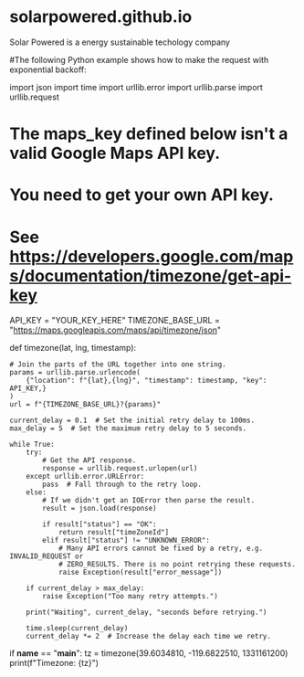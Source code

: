# solarpowered.github.io
Solar Powered is a energy sustainable techology company

#The following Python example shows how to make the request with exponential backoff:


import json
import time
import urllib.error
import urllib.parse
import urllib.request

# The maps_key defined below isn't a valid Google Maps API key.
# You need to get your own API key.
# See https://developers.google.com/maps/documentation/timezone/get-api-key
API_KEY = "YOUR_KEY_HERE"
TIMEZONE_BASE_URL = "https://maps.googleapis.com/maps/api/timezone/json"


def timezone(lat, lng, timestamp):

    # Join the parts of the URL together into one string.
    params = urllib.parse.urlencode(
        {"location": f"{lat},{lng}", "timestamp": timestamp, "key": API_KEY,}
    )
    url = f"{TIMEZONE_BASE_URL}?{params}"

    current_delay = 0.1  # Set the initial retry delay to 100ms.
    max_delay = 5  # Set the maximum retry delay to 5 seconds.

    while True:
        try:
            # Get the API response.
            response = urllib.request.urlopen(url)
        except urllib.error.URLError:
            pass  # Fall through to the retry loop.
        else:
            # If we didn't get an IOError then parse the result.
            result = json.load(response)

            if result["status"] == "OK":
                return result["timeZoneId"]
            elif result["status"] != "UNKNOWN_ERROR":
                # Many API errors cannot be fixed by a retry, e.g. INVALID_REQUEST or
                # ZERO_RESULTS. There is no point retrying these requests.
                raise Exception(result["error_message"])

        if current_delay > max_delay:
            raise Exception("Too many retry attempts.")

        print("Waiting", current_delay, "seconds before retrying.")

        time.sleep(current_delay)
        current_delay *= 2  # Increase the delay each time we retry.


if __name__ == "__main__":
    tz = timezone(39.6034810, -119.6822510, 1331161200)
    print(f"Timezone: {tz}")
